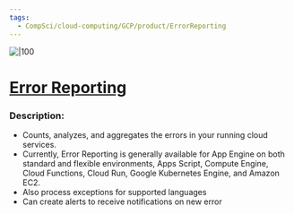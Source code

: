 ```yaml
---
tags:
  - CompSci/cloud-computing/GCP/product/ErrorReporting
---
```

![|100](https://lh3.googleusercontent.com/3MSdHXpFuMHAqHOzWgMMM2k-3obzBwi6YjjFDskwKmXhnkkBq7CiN89xY2C4gy7eZNMFDMSjzQiuam5XNkIWug)
# [Error Reporting](https://console.cloud.google.com/errors)
### Description:
- Counts, analyzes, and aggregates the errors in your running cloud services.
- Currently, Error Reporting is generally available for App Engine on both standard and flexible environments, Apps Script, Compute Engine, Cloud Functions, Cloud Run, Google Kubernetes Engine, and Amazon EC2.
- Also process exceptions for supported languages
- Can create alerts to receive notifications on new error
### 